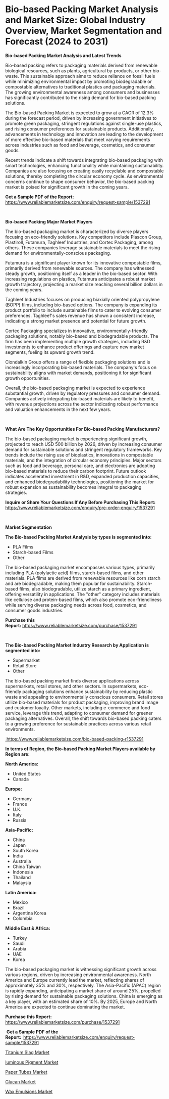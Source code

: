 <p><h1>Bio-based Packing Market Analysis and Market Size: Global Industry Overview, Market Segmentation and Forecast (2024 to 2031)</h1></p><p><strong>Bio-based Packing Market Analysis and Latest Trends</strong></p>
<p><p>Bio-based packing refers to packaging materials derived from renewable biological resources, such as plants, agricultural by-products, or other bio-waste. This sustainable approach aims to reduce reliance on fossil fuels while minimizing environmental impact by promoting biodegradable or compostable alternatives to traditional plastics and packaging materials. The growing environmental awareness among consumers and businesses has significantly contributed to the rising demand for bio-based packing solutions.</p><p>The Bio-based Packing Market is expected to grow at a CAGR of 12.3% during the forecast period, driven by increasing government initiatives to promote green packaging, stringent regulations against single-use plastics, and rising consumer preferences for sustainable products. Additionally, advancements in technology and innovation are leading to the development of more effective bio-based materials that meet varying requirements across industries such as food and beverage, cosmetics, and consumer goods.</p><p>Recent trends indicate a shift towards integrating bio-based packaging with smart technologies, enhancing functionality while maintaining sustainability. Companies are also focusing on creating easily recyclable and compostable solutions, thereby completing the circular economy cycle. As environmental concerns continue to shape consumer behavior, the bio-based packing market is poised for significant growth in the coming years.</p></p>
<p><strong>Get a Sample PDF of the Report:&nbsp;</strong> <a href="https://www.reliablemarketsize.com/enquiry/request-sample/1537291?utm_campaign=1832&utm_medium=2&utm_source=Github&utm_content=ia&utm_term=10122024&utm_id=bio-based-packing">https://www.reliablemarketsize.com/enquiry/request-sample/1537291</a></p>
<p>&nbsp;</p>
<p><strong>Bio-based Packing Major Market Players</strong></p>
<p><p>The bio-based packaging market is characterized by diverse players focusing on eco-friendly solutions. Key competitors include Plascon Group, Plastiroll, Futamura, Taghleef Industries, and Cortec Packaging, among others. These companies leverage sustainable materials to meet the rising demand for environmentally-conscious packaging.</p><p>Futamura is a significant player known for its innovative compostable films, primarily derived from renewable sources. The company has witnessed steady growth, positioning itself as a leader in the bio-based sector. With increasing regulations on plastics, Futamura anticipates a robust market growth trajectory, projecting a market size reaching several billion dollars in the coming years.</p><p>Taghleef Industries focuses on producing biaxially oriented polypropylene (BOPP) films, including bio-based options. The company is expanding its product portfolio to include sustainable films to cater to evolving consumer preferences. Taghleef's sales revenue has shown a consistent increase, indicating a strong market presence and potential for future growth.</p><p>Cortec Packaging specializes in innovative, environmentally-friendly packaging solutions, notably bio-based and biodegradable products. The firm has been implementing multiple growth strategies, including R&D investments to enhance product offerings and capture new market segments, fueling its upward growth trend.</p><p>Clondalkin Group offers a range of flexible packaging solutions and is increasingly incorporating bio-based materials. The company's focus on sustainability aligns with market demands, positioning it for significant growth opportunities.</p><p>Overall, the bio-based packaging market is expected to experience substantial growth, driven by regulatory pressures and consumer demand. Companies actively integrating bio-based materials are likely to benefit, with revenue projections across the sector indicating robust performance and valuation enhancements in the next few years.</p></p>
<p>&nbsp;</p>
<p><strong>What Are The Key Opportunities For Bio-based Packing Manufacturers?</strong></p>
<p><p>The bio-based packaging market is experiencing significant growth, projected to reach USD 500 billion by 2026, driven by increasing consumer demand for sustainable solutions and stringent regulatory frameworks. Key trends include the rising use of bioplastics, innovations in compostable materials, and the integration of circular economy principles. Major sectors such as food and beverage, personal care, and electronics are adopting bio-based materials to reduce their carbon footprint. Future outlook indicates accelerated investment in R&D, expanded production capacities, and enhanced biodegradability technologies, positioning the market for robust expansion as sustainability becomes integral to packaging strategies.</p></p>
<p><strong>Inquire or Share Your Questions If Any Before Purchasing This Report:</strong> <a href="https://www.reliablemarketsize.com/enquiry/pre-order-enquiry/1537291?utm_campaign=1832&utm_medium=2&utm_source=Github&utm_content=ia&utm_term=10122024&utm_id=bio-based-packing">https://www.reliablemarketsize.com/enquiry/pre-order-enquiry/1537291</a></p>
<p>&nbsp;</p>
<p><strong>Market Segmentation</strong></p>
<p><strong>The Bio-based Packing Market Analysis by types is segmented into:</strong></p>
<p><ul><li>PLA Films</li><li>Starch-based Films</li><li>Other</li></ul></p>
<p><p>The bio-based packaging market encompasses various types, primarily including PLA (polylactic acid) films, starch-based films, and other materials. PLA films are derived from renewable resources like corn starch and are biodegradable, making them popular for sustainability. Starch-based films, also biodegradable, utilize starch as a primary ingredient, offering versatility in applications. The "other" category includes materials like cellulose and protein-based films, which also promote eco-friendliness while serving diverse packaging needs across food, cosmetics, and consumer goods industries.</p></p>
<p><strong>Purchase this Report:&nbsp;</strong><a href="https://www.reliablemarketsize.com/purchase/1537291?utm_campaign=1832&utm_medium=2&utm_source=Github&utm_content=ia&utm_term=10122024&utm_id=bio-based-packing">https://www.reliablemarketsize.com/purchase/1537291</a></p>
<p>&nbsp;</p>
<p><strong>The Bio-based Packing Market Industry Research by Application is segmented into:</strong></p>
<p><ul><li>Supermarket</li><li>Retail Store</li><li>Other</li></ul></p>
<p><p>The bio-based packing market finds diverse applications across supermarkets, retail stores, and other sectors. In supermarkets, eco-friendly packaging solutions enhance sustainability by reducing plastic waste and appealing to environmentally conscious consumers. Retail stores utilize bio-based materials for product packaging, improving brand image and customer loyalty. Other markets, including e-commerce and food service, leverage this trend, adapting to consumer demand for greener packaging alternatives. Overall, the shift towards bio-based packing caters to a growing preference for sustainable practices across various retail environments.</p></p>
<p><a href="https://www.reliablemarketsize.com/bio-based-packing-r1537291?utm_campaign=1832&utm_medium=2&utm_source=Github&utm_content=ia&utm_term=10122024&utm_id=bio-based-packing">&nbsp;https://www.reliablemarketsize.com/bio-based-packing-r1537291</a></p>
<p><strong>In terms of Region, the Bio-based Packing Market Players available by Region are:</strong></p>
<p>
    <p> <strong> North America: </strong>
        <ul>
            <li>United States</li>
            <li>Canada</li>
        </ul>
        </p> 
    <p> <strong> Europe: </strong>
        <ul>
            <li>Germany</li>
            <li>France</li>
            <li>U.K.</li>
            <li>Italy</li>
            <li>Russia</li>
        </ul>
        </p> 
    <p> <strong> Asia-Pacific: </strong>
        <ul>
            <li>China</li>
            <li>Japan</li>
            <li>South Korea</li>
            <li>India</li>
            <li>Australia</li>
            <li>China Taiwan</li>
            <li>Indonesia</li>
            <li>Thailand</li>
            <li>Malaysia</li>
        </ul>
        </p> 
    <p> <strong> Latin America: </strong>
        <ul>
            <li>Mexico</li>
            <li>Brazil</li>
            <li>Argentina Korea</li>
            <li>Colombia</li>
        </ul>
        </p> 
    <p> <strong> Middle East & Africa: </strong>
        <ul>
            <li>Turkey</li>
            <li>Saudi</li>
            <li>Arabia</li>
            <li>UAE</li>
            <li>Korea</li>
        </ul>
    </p>
    </p>
<p><p>The bio-based packaging market is witnessing significant growth across various regions, driven by increasing environmental awareness. North America and Europe currently lead the market, reflecting shares of approximately 35% and 30%, respectively. The Asia-Pacific (APAC) region is rapidly expanding, anticipating a market share of around 25%, propelled by rising demand for sustainable packaging solutions. China is emerging as a key player, with an estimated share of 10%. By 2025, Europe and North America are expected to continue dominating the market.</p></p>
<p><strong>Purchase this Report: </strong><a href="https://www.reliablemarketsize.com/purchase/1537291?utm_campaign=1832&utm_medium=2&utm_source=Github&utm_content=ia&utm_term=10122024&utm_id=bio-based-packing">https://www.reliablemarketsize.com/purchase/1537291</a></p>
<p>&nbsp;<strong>Get a Sample PDF of the Report:&nbsp;&nbsp;</strong><a href="https://www.reliablemarketsize.com/enquiry/request-sample/1537291?utm_campaign=1832&utm_medium=2&utm_source=Github&utm_content=ia&utm_term=10122024&utm_id=bio-based-packing">https://www.reliablemarketsize.com/enquiry/request-sample/1537291</a></p>
<p><strong></strong></p>
<p><p><a href="https://www.linkedin.com/pulse/how-titanium-slag-market-expanding-forecasted-106-cagr-influencers-zz7rf?utm_campaign=1832&utm_medium=2&utm_source=Github&utm_content=ia&utm_term=10122024&utm_id=bio-based-packing">Titanium Slag Market</a></p><p><a href="https://www.linkedin.com/pulse/c-hannibex-sqmmf?utm_campaign=1832&utm_medium=2&utm_source=Github&utm_content=ia&utm_term=10122024&utm_id=bio-based-packing">luminous Pigment Market</a></p><p><a href="https://www.linkedin.com/pulse/key-drivers-magna-market-vpa2e?utm_campaign=1832&utm_medium=2&utm_source=Github&utm_content=ia&utm_term=10122024&utm_id=bio-based-packing">Paper Tubes Market</a></p><p><a href="https://www.linkedin.com/pulse/c-hannibex-sqmmf?utm_campaign=1832&utm_medium=2&utm_source=Github&utm_content=ia&utm_term=10122024&utm_id=bio-based-packing">Glucan Market</a></p><p><a href="https://www.linkedin.com/pulse/wax-emulsions-market-report-competitive-insights-131-growth-k9tjf?utm_campaign=1832&utm_medium=2&utm_source=Github&utm_content=ia&utm_term=10122024&utm_id=bio-based-packing">Wax Emulsions Market</a></p></p>